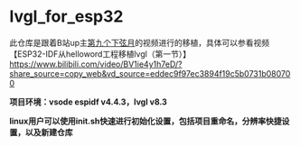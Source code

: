# lvgl_for_esp32

此仓库是跟着B站up主[第九个下弦月](https://space.bilibili.com/34165842)的视频进行的移植，具体可以参看视频【ESP32-IDF从helloword工程移植lvgl（第一节）】 https://www.bilibili.com/video/BV1ie4y1h7eD/?share_source=copy_web&vd_source=eddec9f97ec3894f19c5b0731b080700



**项目环境：vsode  espidf v4.4.3，lvgl v8.3**



**linux用户可以使用init.sh快速进行初始化设置，包括项目重命名，分辨率快捷设置，以及新建仓库**



